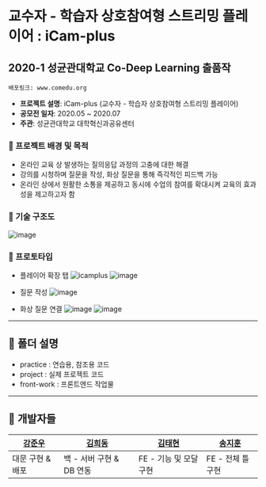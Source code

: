 # 교수자 - 학습자 상호참여형 스트리밍 플레이어 : iCam-plus
## 2020-1 성균관대학교 Co-Deep Learning 출품작  

`배포링크: www.comedu.org`

- **프로젝트 설명**: iCam-plus (교수자 - 학습자 상호참여형 스트리밍 플레이어)
- **공모전 일자**: 2020.05 ~ 2020.07
- **주관**: 성균관대학교 대학혁신과공유센터

### 🔔 프로젝트 배경 및 목적
- 온라인 교육 상 발생하는 질의응답 과정의 고충에 대한 해결
- 강의를 시청하며 질문을 작성, 화상 질문을 통해 즉각적인 피드백 가능
- 온라인 상에서 원활한 소통을 제공하고 동시에 수업의 참여를 확대시켜 교육의 효과성을 제고하고자 함

### 🔔 기술 구조도
![image](https://user-images.githubusercontent.com/59307414/89765234-e4b1eb80-db30-11ea-973d-72d67e803b23.png)

### 🔔 프로토타입
- 플레이어 확장 탭
![icamplus](https://github.com/KangJunewoo/iCam-plus/blob/master/project/src/static/daemun/icamplus.png)
![image](https://user-images.githubusercontent.com/59307414/89763717-09589400-db2e-11ea-928d-2def17ad8817.png)

- 질문 작성
![image](https://user-images.githubusercontent.com/59307414/89763538-b2eb5580-db2d-11ea-94d2-9eabb5549684.png)

- 화상 질문 연결
![image](https://user-images.githubusercontent.com/59307414/89763583-cb5b7000-db2d-11ea-9039-f09777d27c94.png)
![image](https://user-images.githubusercontent.com/59307414/89763655-eded8900-db2d-11ea-8e26-dfb1b470746e.png)


---

## 🔔 폴더 설명
- practice : 연습용, 참조용 코드
- project : 실제 프로젝트 코드
- front-work : 프론트엔드 작업물

---

## 🔔 개발자들
| [강준우](https://github.com/KangJunewoo) | [김희동](https://github.com/ruthetum) | [김태현](https://github.com/Taehyeon-Kim) | [송지훈](https://github.com/i-colours-u) |
| --- | --- | --- | --- |
| 대문 구현 & 배포 | 백 - 서버 구현 & DB 연동 | FE - 기능 및 모달 구현 | FE - 전체 틀 구현 |
